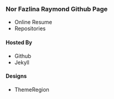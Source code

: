 ### Nor Fazlina Raymond Github Page

- Online Resume
- Repositories

#### Hosted By

- Github
- Jekyll

#### Designs

- ThemeRegion

